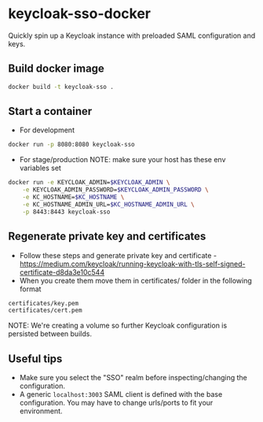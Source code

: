 # keycloak-sso-docker
Quickly spin up a Keycloak instance with preloaded SAML configuration and keys.

## Build docker image

```sh
docker build -t keycloak-sso .
```

## Start a container

- For development
```sh
docker run -p 8080:8080 keycloak-sso
```

- For stage/production
NOTE: make sure your host has these env variables set
```sh
docker run -e KEYCLOAK_ADMIN=$KEYCLOAK_ADMIN \
    -e KEYCLOAK_ADMIN_PASSWORD=$KEYCLOAK_ADMIN_PASSWORD \
    -e KC_HOSTNAME=$KC_HOSTNAME \
    -e KC_HOSTNAME_ADMIN_URL=$KC_HOSTNAME_ADMIN_URL \
    -p 8443:8443 keycloak-sso
```

## Regenerate private key and certificates
- Follow these steps and generate private key and certificate - https://medium.com/keycloak/running-keycloak-with-tls-self-signed-certificate-d8da3e10c544
- When you create them move them in certificates/ folder in the following format
```bash
certificates/key.pem
certificates/cert.pem
```

NOTE: We're creating a volume so further Keycloak configuration is persisted between builds.

## Useful tips
- Make sure you select the "SSO" realm before inspecting/changing the configuration.
- A generic `localhost:3003` SAML client is defined with the base configuration. You may have to change urls/ports to fit your environment.
